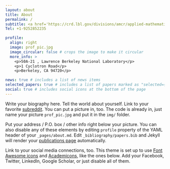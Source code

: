 ```yaml
---
layout: about
title: About
permalink: /
subtitle: <a href='https://crd.lbl.gov/divisions/amcr/applied-mathematics-dept/scalable-solvers/members/postdoctoral-researchers/jia-yin/'> Postdoctoral Scholar, Lawrence Berkeley National Laboratory</a>
Tel: +1-9252852235

profile:
  align: right
  image: prof_pic.jpg
  image_circular: false # crops the image to make it circular
  more_info: >
    <p>50A-21 , Lawrence Berkeley National Laboratory</p>
    <p>1 Cyclotron Road</p>
    <p>Berkeley, CA 94720</p>

news: true # includes a list of news items
selected_papers: true # includes a list of papers marked as "selected={true}"
social: true # includes social icons at the bottom of the page
---
```


Write your biography here. Tell the world about yourself. Link to your favorite [subreddit](http://reddit.com). You can put a picture in, too. The code is already in, just name your picture `prof_pic.jpg` and put it in the `img/` folder.

Put your address / P.O. box / other info right below your picture. You can also disable any of these elements by editing `profile` property of the YAML header of your `_pages/about.md`. Edit `_bibliography/papers.bib` and Jekyll will render your [publications page](/al-folio/publications/) automatically.

Link to your social media connections, too. This theme is set up to use [Font Awesome icons](https://fontawesome.com/) and [Academicons](https://jpswalsh.github.io/academicons/), like the ones below. Add your Facebook, Twitter, LinkedIn, Google Scholar, or just disable all of them.
